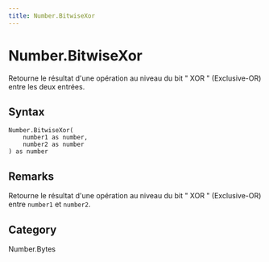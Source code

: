 ```yaml
---
title: Number.BitwiseXor
---
```


# Number.BitwiseXor


Retourne le résultat d&#39;une opération au niveau du bit &#34; XOR &#34; (Exclusive-OR) entre les deux entrées.


## Syntax

```powerquery
Number.BitwiseXor(
    number1 as number,
    number2 as number
) as number
```


## Remarks

Retourne le résultat d'une opération au niveau du bit " XOR " (Exclusive-OR) entre <code>number1</code> et <code>number2</code>.



## Category
Number.Bytes
